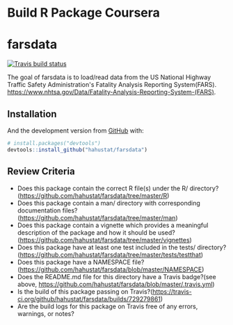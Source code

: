 # Build R Package Coursera

<!-- README.md is generated from README.Rmd. Please edit that file -->



# farsdata

<!-- badges: start -->
[![Travis build status](https://travis-ci.com/hahustat/farsdata.svg?branch=master)](https://travis-ci.com/hahustat/farsdata)
<!-- badges: end -->

The goal of farsdata is to load/read data from the US National Highway Traffic Safety Administration's Fatality Analysis Reporting System(FARS). https://www.nhtsa.gov/Data/Fatality-Analysis-Reporting-System-(FARS).

## Installation

And the development version from [GitHub](https://github.com/hahustat/farsdata) with:

``` r
# install.packages("devtools")
devtools::install_github("hahustat/farsdata")
```
## Review Criteria


* Does this package contain the correct R file(s) under the R/ directory?(https://github.com/hahustat/farsdata/tree/master/R)
* Does this package contain a man/ directory with corresponding documentation files?(https://github.com/hahustat/farsdata/tree/master/man)
* Does this package contain a vignette which provides a meaningful description of the package and how it should be used?(https://github.com/hahustat/farsdata/tree/master/vignettes)
* Does this package have at least one test included in the tests/ directory?(https://github.com/hahustat/farsdata/tree/master/tests/testthat)
* Does this package have a NAMESPACE file?(https://github.com/hahustat/farsdata/blob/master/NAMESPACE)
* Does the README.md file for this directory have a Travis badge?(see above, https://github.com/hahustat/farsdata/blob/master/.travis.yml)
* Is the build of this package passing on Travis?(https://travis-ci.org/github/hahustat/farsdata/builds/729279861)
* Are the build logs for this package on Travis free of any errors, warnings, or notes?
